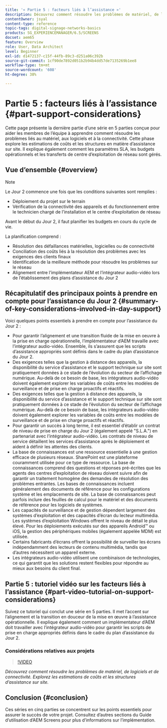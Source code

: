 ```yaml
---
title: '« Partie 5 : facteurs liés à l’assistance »'
description: Découvrez comment résoudre les problèmes de matériel, de logiciels et de connectivité. Explorez les estimations de coûts et les structures d’assistance sur site. Découvrez également comment les paramètres SLA, les budgets opérationnels et les transferts de centre d’exploitation de réseau sont gérés.
contentOwner: jsyal
content-type: reference
topic-tags: digital-signage-networks-basics
products: SG_EXPERIENCEMANAGER/6.5/SCREENS
docset: aem65
feature: Overview
role: User, Data Architect
level: Beginner
exl-id: d1472137-c15f-44fb-89c3-d251a06c392b
source-git-commit: 1cf90de7892d051b2b94b4dd57de7135269b1ee8
workflow-type: tm+mt
source-wordcount: '608'
ht-degree: 38%

---
```


# Partie 5 : facteurs liés à l’assistance {#part-support-considerations}

Cette page présente la dernière partie d’une série en 5 parties conçue pour aider les membres de l’équipe à apprendre comment résoudre les problèmes liés au matériel, aux logiciels et à la connectivité. Cette phase explore les estimations de coûts et les structures en matière d’assistance sur site. Il explique également comment les paramètres SLA, les budgets opérationnels et les transferts de centre d’exploitation de réseau sont gérés.

## Vue d’ensemble {#overview}

>[!NOTE]
>
>Le Jour 2 commence une fois que les conditions suivantes sont remplies :
>
>* Déploiement du projet sur le terrain
>* Vérification de la connectivité des appareils et du fonctionnement entre le technicien chargé de l’installation et le centre d’exploitation de réseau
>
>Avant le début du Jour 2, il faut planifier les budgets en cours du cycle de vie.

La planification comprend :

* Résolution des défaillances matérielles, logicielles ou de connectivité
* Conciliation des coûts liés à la résolution des problèmes avec les exigences des clients finaux
* Identification de la meilleure méthode pour résoudre les problèmes sur le réseau
* Alignement entre l’implémentateur AEM et l’intégrateur audio-vidéo lors de l’établissement des plans d’assistance du Jour 2

## Récapitulatif des principaux points à prendre en compte pour l’assistance du Jour 2 {#summary-of-key-considerations-involved-in-day-support}

Voici quelques points essentiels à prendre en compte pour l’assistance du Jour 2 :

* Pour garantir l’alignement et une transition fluide de la mise en oeuvre à la prise en charge opérationnelle, l’implémentateur d’AEM travaille avec l’intégrateur audio-vidéo. Ensemble, ils s’assurent que les scripts d’assistance appropriés sont définis dans le cadre du plan d’assistance du Jour 2.
* Des exigences telles que la gestion à distance des appareils, la disponibilité du service d’assistance et le support technique sur site sont pratiquement données à ce stade de l’évolution du secteur de l’affichage numérique. Au-delà de ce besoin de base, les intégrateurs audio-vidéo doivent également explorer les variables de coûts entre les modèles de surveillance et de prise en charge proactifs et réactifs.
* Des exigences telles que la gestion à distance des appareils, la disponibilité du service d’assistance et le support technique sur site sont pratiquement données à ce stade de l’évolution du secteur de l’affichage numérique. Au-delà de ce besoin de base, les intégrateurs audio-vidéo doivent également explorer les variables de coûts entre les modèles de surveillance et de prise en charge proactifs et réactifs.
* Pour garantir un succès à long terme, il est essentiel d’établir un contrat de niveau de prise en charge du Jour 2 (également appelé &quot;S.L.A.&quot;) en partenariat avec l’intégrateur audio-vidéo. Les contrats de niveau de service détaillent les services d’assistance après le déploiement et aident à définir les attentes des clients.
* La base de connaissances est une ressource essentielle à une gestion efficace de plusieurs réseaux. SharePoint est une plateforme couramment utilisée pour ce type de ressource. La base de connaissances comprend des questions et réponses pré-écrites que les agents des centres d’exploitation de réseau doivent suivre afin de garantir un traitement homogène des demandes de résolution des problèmes entrantes. Les bases de connaissances incluent généralement des documents de référence pour les configurations système et les emplacements de site. La base de connaissances peut parfois inclure des feuilles de calcul pour le matériel et des documents de référence pour les logiciels de systèmes.
* Les capacités de surveillance et de gestion dépendent largement des systèmes d’exploitation et des capacités d’écran du lecteur multimédia. Les systèmes d’exploitation Windows offrent le niveau de détail le plus élevé. Pour les déploiements exécutés sur des appareils Android™ ou iOS, la gestion des périphériques mobiles (également appelée MDM) est utilisée.
* Certains fabricants d’écrans offrent la possibilité de surveiller les écrans indépendamment des lecteurs de contenu multimédia, tandis que d’autres nécessitent un appareil externe.
* Les intégrateurs audio-vidéo utilisent une combinaison de technologies, ce qui garantit que les solutions restent flexibles pour répondre au mieux aux besoins du client final.

## Partie 5 : tutoriel vidéo sur les facteurs liés à l’assistance {#part-video-tutorial-on-support-considerations}

Suivez ce tutoriel qui conclut une série en 5 parties. Il met l’accent sur l’alignement et la transition en douceur de la mise en œuvre à l’assistance opérationnelle. Il explique également comment un implémentateur d’AEM doit travailler avec l’intégrateur audio-vidéo pour garantir les scripts de prise en charge appropriés définis dans le cadre du plan d’assistance du Jour 2.

### Considérations relatives aux projets

>[!VIDEO](https://video.tv.adobe.com/v/28383)

*Découvrez comment résoudre les problèmes de matériel, de logiciels et de connectivité. Explorez les estimations de coûts et les structures d’assistance sur site.*

## Conclusion {#conclusion}

Ces séries en cinq parties se concentrent sur les points essentiels pour assurer le succès de votre projet. Consultez d’autres sections du Guide d’utilisation d’AEM Screens pour plus d’informations sur l’implémentation.
